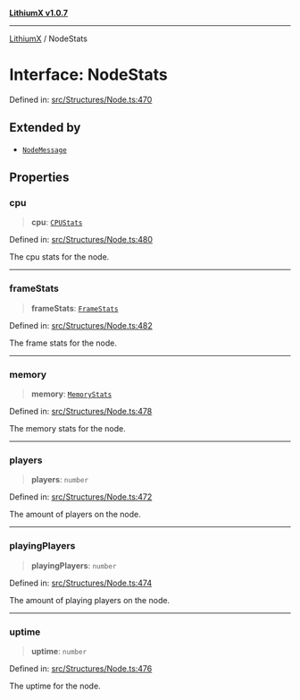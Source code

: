 [**LithiumX v1.0.7**](README.md)

***

[LithiumX](globals.md) / NodeStats

# Interface: NodeStats

Defined in: [src/Structures/Node.ts:470](https://github.com/anantix-network/LithiumX/blob/720bc1bb802e250a8740a01a0f217198cffacb28/src/Structures/Node.ts#L470)

## Extended by

- [`NodeMessage`](interfaces\NodeMessage.md)

## Properties

### cpu

> **cpu**: [`CPUStats`](interfaces\CPUStats.md)

Defined in: [src/Structures/Node.ts:480](https://github.com/anantix-network/LithiumX/blob/720bc1bb802e250a8740a01a0f217198cffacb28/src/Structures/Node.ts#L480)

The cpu stats for the node.

***

### frameStats

> **frameStats**: [`FrameStats`](interfaces\FrameStats.md)

Defined in: [src/Structures/Node.ts:482](https://github.com/anantix-network/LithiumX/blob/720bc1bb802e250a8740a01a0f217198cffacb28/src/Structures/Node.ts#L482)

The frame stats for the node.

***

### memory

> **memory**: [`MemoryStats`](interfaces\MemoryStats.md)

Defined in: [src/Structures/Node.ts:478](https://github.com/anantix-network/LithiumX/blob/720bc1bb802e250a8740a01a0f217198cffacb28/src/Structures/Node.ts#L478)

The memory stats for the node.

***

### players

> **players**: `number`

Defined in: [src/Structures/Node.ts:472](https://github.com/anantix-network/LithiumX/blob/720bc1bb802e250a8740a01a0f217198cffacb28/src/Structures/Node.ts#L472)

The amount of players on the node.

***

### playingPlayers

> **playingPlayers**: `number`

Defined in: [src/Structures/Node.ts:474](https://github.com/anantix-network/LithiumX/blob/720bc1bb802e250a8740a01a0f217198cffacb28/src/Structures/Node.ts#L474)

The amount of playing players on the node.

***

### uptime

> **uptime**: `number`

Defined in: [src/Structures/Node.ts:476](https://github.com/anantix-network/LithiumX/blob/720bc1bb802e250a8740a01a0f217198cffacb28/src/Structures/Node.ts#L476)

The uptime for the node.
